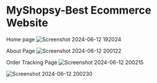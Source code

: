 
<h1> MyShopsy-Best Ecommerce Website</h1>

Home page <img>![Screenshot 2024-06-12 192024](https://github.com/VaniNarwani23/MyShopsy/assets/139327400/76b7d5a8-b0d3-4a75-bca7-0e79d0c07ad4)</img>

About Page <img>![Screenshot 2024-06-12 200122](https://github.com/VaniNarwani23/MyShopsy/assets/139327400/cb063ceb-3b09-406b-b0d1-e1fef4f0694e)</img>


Order Tracking Page <img>![Screenshot 2024-06-12 200215](https://github.com/VaniNarwani23/MyShopsy/assets/139327400/00090798-4f2f-49a6-9800-fd254faabc98)</img>

<img>![Screenshot 2024-06-12 200230](https://github.com/VaniNarwani23/MyShopsy/assets/139327400/f8a503ab-0719-4300-83fe-472aa9a84f7e)</img>

<img>
